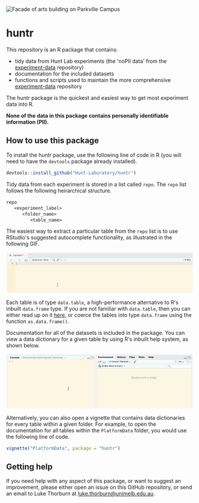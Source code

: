 ![Facade of arts building on Parkville Campus](/static/arts.jpg)

# huntr

This repository is an R package that contains:

- tidy data from Hunt Lab experiments (the 'noPII data' from the [experiment-data](https://github.com/Hunt-Laboratory/experiment-data) repository)
- documentation for the included datasets
- functions and scripts used to maintain the more comprehensive [experiment-data](https://github.com/Hunt-Laboratory/experiment-data) repository

The huntr package is the quickest and easiest way to get most experiment data into R.

**None of the data in this package contains personally identifiable information (PII).**

## How to use this package

To install the huntr package, use the following line of code in R (you will need to have the `devtools` package already installed).

```R
devtools::install_github("Hunt-Laboratory/huntr")
```

Tidy data from each experiment is stored in a list called `repo`. The `repo` list follows the following heirarchical structure.

```
repo
   <experiment_label>
      <folder_name>
         <table_name>
```

The easiest way to extract a particular table from the `repo` list is to use RStudio's suggested autocomplete functionality, as illustrated in the following GIF.

![Example for repo object](/static/repo-example.gif)

Each table is of type `data.table`, a high-performance alternative to R's inbuilt `data.frame` type. If you are not familiar with `data.table`, then you can either read up on it [here](https://cloud.r-project.org/web/packages/data.table/vignettes/datatable-intro.html), or coerce the tables into type `data.frame` using the function `as.data.frame()`.

Documentation for all of the datasets is included in the package. You can view a data dictionary for a given table by using R's inbuilt help system, as shown below.

![Example for accessing data dictionaries](/static/help-example.gif)

Alternatively, you can also open a vignette that contains data dictionaries for every table within a given folder. For example, to open the documentation for all tables within the `PlatformData` folder, you would use the following line of code.

```R
vignette("PlatformData", package = "huntr")
```

## Getting help

If you need help with any aspect of this package, or want to suggest an improvement, please either open an issue on this GitHub repository, or send an email to Luke Thorburn at luke.thorburn@unimelb.edu.au.

